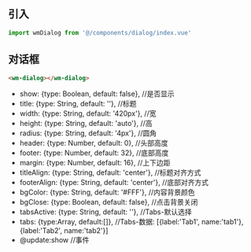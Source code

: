 ## 引入
```javascript
import wmDialog from '@/components/dialog/index.vue'
```

## 对话框
```html
<wm-dialog></wm-dialog>
```
- show: {type: Boolean, default: false},          //是否显示
- title: {type: String, default: ''},             //标题
- width: {type: String, default: '420px'},        //宽
- height: {type: String, default: 'auto'},        //高
- radius: {type: String, default: '4px'},         //圆角
- header: {type: Number, default: 0},             //头部高度
- footer: {type: Number, default: 32},            //底部高度
- margin: {type: Number, default: 16},            //上下边距
- titleAlign: {type: String, default: 'center'},  //标题对齐方式
- footerAlign: {type: String, default: 'center'}, //底部对齐方式
- bgColor: {type: String, default: '#FFF'},       //内容背景颜色
- bgClose: {type: Boolean, default: false},       //点击背景关闭
- tabsActive: {type: String, default: ''},        //Tabs-默认选择
- tabs: {type:Array, default:[]},                 //Tabs-数据: [{label:'Tab1', name:'tab1'},{label:'Tab2', name:'tab2'}]
- @update:show //事件

